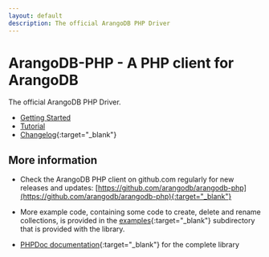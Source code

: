 ```yaml
---
layout: default
description: The official ArangoDB PHP Driver
---
```

# ArangoDB-PHP - A PHP client for ArangoDB

The official ArangoDB PHP Driver.

- [Getting Started](php-getting-started.html)
- [Tutorial](php-tutorial.html)
- [Changelog](https://github.com/arangodb/arangodb-php/blob/devel/CHANGELOG.md#readme){:target="_blank"}

## More information

- Check the ArangoDB PHP client on github.com regularly for new releases and updates: [https://github.com/arangodb/arangodb-php](https://github.com/arangodb/arangodb-php){:target="_blank"}

- More example code, containing some code to create, delete and rename collections, is provided in the [examples](https://github.com/arangodb/arangodb-php/tree/devel/examples){:target="_blank"} subdirectory that is provided with the library.

- [PHPDoc documentation](http://arangodb.github.io/arangodb-php/){:target="_blank"} for the complete library
